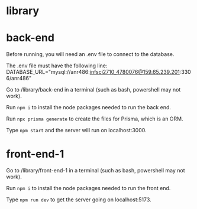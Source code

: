 # library

# back-end

Before running, you will need an .env file to connect to the database.

The .env file must have the following line: DATABASE_URL="mysql://anr486:infsci2710_4780076@159.65.239.201:3306/anr486"

Go to /library/back-end in a terminal (such as bash, powershell may not work).

Run `npm i` to install the node packages needed to run the back end.

Run `npx prisma generate` to create the files for Prisma, which is an ORM.

Type `npm start` and the server will run on localhost:3000.

# front-end-1

Go to /library/front-end-1 in a terminal (such as bash, powershell may not work).

Run `npm i` to install the node packages needed to run the front end.

Type `npm run dev` to get the server going on localhost:5173.